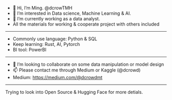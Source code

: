- 👋 Hi, I’m Ming. @dcrowTMH
- 👀 I’m interested in Data science, Machine Learning & AI.
- 🌱 I’m currently working as a data analyst.
- All the materials for working & cooperate project with others included
--------------- 
- Commonly use language: Python & SQL
- Keep learning: Rust, AI, Pytorch
- BI tool: PowerBI
--------------- 
- 💞️ I’m looking to collaborate on some data manipulation or model design
- 📫 Please contact me through Medium or Kaggle (@dcrowd)
- Medium: https://medium.com/@dcrowdmt
---------------
Trying to look into Open Source & Hugging Face for more detials.
